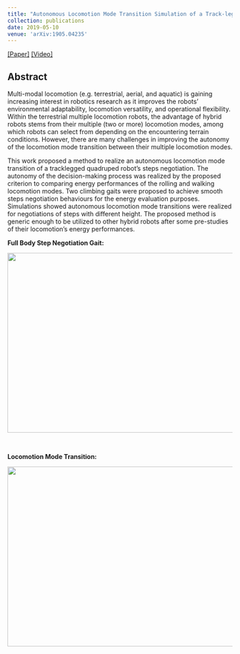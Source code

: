```yaml
---
title: "Autonomous Locomotion Mode Transition Simulation of a Track-legged Quadruped Robot Step Negotiation"
collection: publications
date: 2019-05-10
venue: 'arXiv:1905.04235'
---
```


[[Paper]](https://arxiv.org/pdf/1905.04235.pdf)
[[Video]](https://jwangjie.github.io/publications/publications/arXiv2019.gif)

## Abstract
Multi-modal locomotion (e.g. terrestrial, aerial, and aquatic) is gaining increasing interest
in robotics research as it improves the robots’ environmental adaptability, locomotion versatility,
and operational flexibility. Within the terrestrial multiple locomotion robots, the advantage
of hybrid robots stems from their multiple (two or more) locomotion modes, among which robots
can select from depending on the encountering terrain conditions. However, there are many challenges
in improving the autonomy of the locomotion mode transition between their multiple locomotion
modes.

This work proposed a method to realize an autonomous locomotion mode transition of a tracklegged quadruped 
robot’s steps negotiation. The autonomy of the decision-making process was
realized by the proposed criterion to comparing energy performances of the rolling and walking
locomotion modes. Two climbing gaits were proposed to achieve smooth steps negotiation behaviours
for the energy evaluation purposes. Simulations showed autonomous locomotion mode transitions
were realized for negotiations of steps with different height. The proposed method is generic enough
to be utilized to other hybrid robots after some pre-studies of their locomotion’s energy performances. 

**Full Body Step Negotiation Gait:**
<div style="text-align: center">
<img src="https://jwangjie.github.io/files/phd_transition.gif" 
     width="717px" height="403px"/>
</div>

&nbsp;

**Locomotion Mode Transition:**
<div style="text-align: center">
<img src="https://jwangjie.github.io/publications/publications/arXiv2019.gif" 
     width="717px" height="403px"/>
</div>
